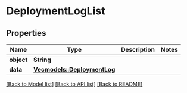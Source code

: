 # DeploymentLogList

## Properties

Name | Type | Description | Notes
------------ | ------------- | ------------- | -------------
**object** | **String** |  | 
**data** | [**Vec<models::DeploymentLog>**](DeploymentLog.md) |  | 

[[Back to Model list]](../README.md#documentation-for-models) [[Back to API list]](../README.md#documentation-for-api-endpoints) [[Back to README]](../README.md)


